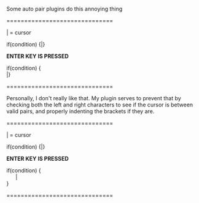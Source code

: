 Some auto pair plugins do this annoying thing

==============================

| = cursor

if(condition) {|}

**ENTER KEY IS PRESSED**

if(condition) {<br>
|}

==============================

Personally, I don't really like that.
My plugin serves to prevent that by checking both the left and right
characters to see if the cursor is between valid pairs, and properly
indenting the brackets if they are.

==============================

| = cursor

if(condition) {|}

**ENTER KEY IS PRESSED**

if(condition) {<br>
&nbsp;&nbsp;&nbsp;&nbsp;&nbsp;&nbsp;|<br>
}

==============================
